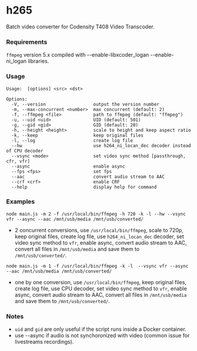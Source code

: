 # h265

Batch video converter for Codensity T408 Video Transcoder.

### Requirements
`ffmpeg` version 5.x compiled with --enable-libxcoder_logan --enable-ni_logan libraries.

### Usage

```
Usage:  [options] <src> <dst>

Options:
  -V, --version                  output the version number
  -m, --max-concurrent <number>  max concurrent (default: 2)
  -f, --ffmpeg <file>            path to ffmpeg (default: "ffmpeg")
  -u, --uid <uid>                UID (default: 501)
  -g, --gid <gid>                GID (default: 20)
  -h, --height <height>          scale to height and keep aspect ratio
  -k, --keep                     keep original files
  -l, --log                      create log file
  --hw                           use h264_ni_locan_dec decoder instead of CPU decoder
  --vsync <mode>                 set video sync method [passthrough, cfr, vfr]
  --async                        enable async
  --fps <fps>                    set fps
  --aac                          convert audio stream to AAC
  --crf <crf>                    enable CRF
  --help                         display help for command
```

### Examples
`node main.js -m 2 -f /usr/local/bin/ffmpeg -h 720 -k -l --hw --vsync vfr --async --aac /mnt/usb/media /mnt/usb/converted/`

- 2 concurrent conversions, use `/usr/local/bin/ffmpeg`, scale to 720p, keep original files, create log file, use `h264_ni_locan_dec` decoder, set video sync method to `vfr`, enable async, convert audio stream to AAC, convert all files in `/mnt/usb/media` and save them to `/mnt/usb/converted/`.

`node main.js -m 1 -f /usr/local/bin/ffmpeg -k -l  --vsync vfr --async --aac /mnt/usb/media /mnt/usb/converted/`

- one by one conversion, use `/usr/local/bin/ffmpeg`, keep original files, create log file, use CPU decoder, set video sync method to `vfr`, enable async, convert audio stream to AAC, convert all files in `/mnt/usb/media` and save them to `/mnt/usb/converted/`.

### Notes
* `uid` and `gid` are only useful if the script runs inside a Docker container.
* use --async if audio is not synchoronized with video (common issue for livestreams recordings).
